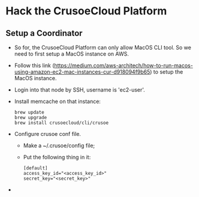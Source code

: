 # Hack the CrusoeCloud Platform

## Setup a Coordinator

- So for, the CrusoeCloud Platform can only allow MacOS CLI tool. So we need to first setup a MacOS instance on AWS.
- Follow this link (https://medium.com/aws-architech/how-to-run-macos-using-amazon-ec2-mac-instances-cur-d918094f9b65) to setup the MacOS instance.
- Login into that node by SSH, username is 'ec2-user'.
- Install memcache on that instance:

      brew update
      brew upgrade
      brew install crusoecloud/cli/crusoe

- Configure crusoe conf file.
  - Make a ~/.crusoe/config file;
  - Put the following thing in it:
  
        [default]
        access_key_id="<access_key_id>"
        secret_key="<secret_key>"
- 